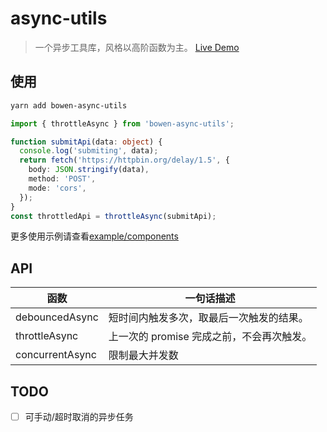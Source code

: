 # async-utils

> 一个异步工具库，风格以高阶函数为主。
> [Live Demo](https://bowencool.github.io/async-utils/)

## 使用

```sh
yarn add bowen-async-utils
```

```ts
import { throttleAsync } from 'bowen-async-utils';

function submitApi(data: object) {
  console.log('submiting', data);
  return fetch('https://httpbin.org/delay/1.5', {
    body: JSON.stringify(data),
    method: 'POST',
    mode: 'cors',
  });
}
const throttledApi = throttleAsync(submitApi);
```

更多使用示例请查看[example/components](./example/components/)

## API

| 函数            | 一句话描述                                |
| --------------- | ----------------------------------------- |
| debouncedAsync  | 短时间内触发多次，取最后一次触发的结果。  |
| throttleAsync   | 上一次的 promise 完成之前，不会再次触发。 |
| concurrentAsync | 限制最大并发数                            |

## TODO
- [ ] 可手动/超时取消的异步任务